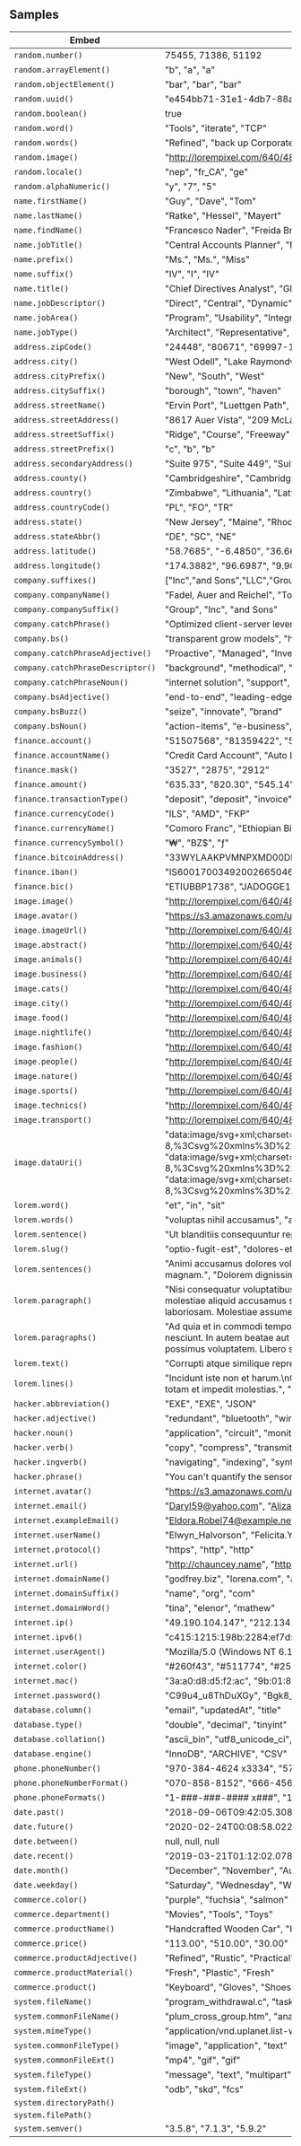 ## Samples

| Embed | Results |
| ------- | ------  |
| `random.number()` | 75455, 71386, 51192 |
| `random.arrayElement()` | "b", "a", "a" |
| `random.objectElement()` | "bar", "bar", "bar" |
| `random.uuid()` | "e454bb71-31e1-4db7-88a5-ec05db2f2a99", "2fc0ed9c-3aa6-4ebf-8fb7-0b691bb19dc4", "297d6355-82c1-4c44-a5eb-ea29214be31a" |
| `random.boolean()` | true |
| `random.word()` | "Tools", "iterate", "TCP" |
| `random.words()` | "Refined", "back up Corporate", "Savings Account migration" |
| `random.image()` | "http://lorempixel.com/640/480/nightlife", "http://lorempixel.com/640/480/city", "http://lorempixel.com/640/480/technics" |
| `random.locale()` | "nep", "fr_CA", "ge" |
| `random.alphaNumeric()` | "y", "7", "5" |
| `name.firstName()` | "Guy", "Dave", "Tom" |
| `name.lastName()` | "Ratke", "Hessel", "Mayert" |
| `name.findName()` | "Francesco Nader", "Freida Brekke", "Melisa Leuschke" |
| `name.jobTitle()` | "Central Accounts Planner", "National Marketing Agent", "Product Directives Representative" |
| `name.prefix()` | "Ms.", "Ms.", "Miss" |
| `name.suffix()` | "IV", "I", "IV" |
| `name.title()` | "Chief Directives Analyst", "Global Quality Representative", "Principal Functionality Architect" |
| `name.jobDescriptor()` | "Direct", "Central", "Dynamic" |
| `name.jobArea()` | "Program", "Usability", "Integration" |
| `name.jobType()` | "Architect", "Representative", "Technician" |
| `address.zipCode()` | "24448", "80671", "69997-1313" |
| `address.city()` | "West Odell", "Lake Raymondview", "Port Leif" |
| `address.cityPrefix()` | "New", "South", "West" |
| `address.citySuffix()` | "borough", "town", "haven" |
| `address.streetName()` | "Ervin Port", "Luettgen Path", "Devante Plain" |
| `address.streetAddress()` | "8617 Auer Vista", "209 McLaughlin River", "671 O'Connell Wells" |
| `address.streetSuffix()` | "Ridge", "Course", "Freeway" |
| `address.streetPrefix()` | "c", "b", "b" |
| `address.secondaryAddress()` | "Suite 975", "Suite 449", "Suite 569" |
| `address.county()` | "Cambridgeshire", "Cambridgeshire", "Buckinghamshire" |
| `address.country()` | "Zimbabwe", "Lithuania", "Latvia" |
| `address.countryCode()` | "PL", "FO", "TR" |
| `address.state()` | "New Jersey", "Maine", "Rhode Island" |
| `address.stateAbbr()` | "DE", "SC", "NE" |
| `address.latitude()` | "58.7685", "-6.4850", "36.6682" |
| `address.longitude()` | "174.3882", "96.6987", "9.9024" |
| `company.suffixes()` | ["Inc","and Sons","LLC","Group"], ["Inc","and Sons","LLC","Group"], ["Inc","and Sons","LLC","Group"] |
| `company.companyName()` | "Fadel, Auer and Reichel", "Toy - Gibson", "Champlin, Ruecker and Block" |
| `company.companySuffix()` | "Group", "Inc", "and Sons" |
| `company.catchPhrase()` | "Optimized client-server leverage", "Profound empowering portal", "Distributed zero tolerance core" |
| `company.bs()` | "transparent grow models", "holistic enhance schemas", "global productize infrastructures" |
| `company.catchPhraseAdjective()` | "Proactive", "Managed", "Inverse" |
| `company.catchPhraseDescriptor()` | "background", "methodical", "local" |
| `company.catchPhraseNoun()` | "internet solution", "support", "toolset" |
| `company.bsAdjective()` | "end-to-end", "leading-edge", "compelling" |
| `company.bsBuzz()` | "seize", "innovate", "brand" |
| `company.bsNoun()` | "action-items", "e-business", "vortals" |
| `finance.account()` | "51507568", "81359422", "56119259" |
| `finance.accountName()` | "Credit Card Account", "Auto Loan Account", "Personal Loan Account" |
| `finance.mask()` | "3527", "2875", "2912" |
| `finance.amount()` | "635.33", "820.30", "545.14" |
| `finance.transactionType()` | "deposit", "deposit", "invoice" |
| `finance.currencyCode()` | "ILS", "AMD", "FKP" |
| `finance.currencyName()` | "Comoro Franc", "Ethiopian Birr", "Argentine Peso" |
| `finance.currencySymbol()` | "₩", "BZ$", "ƒ" |
| `finance.bitcoinAddress()` | "33WYLAAKPVMNPXMD00DR9WCR8RPA", "1FRJ9JP1Z086NK3UEUBYBDLR7FTNS2V", "3A77IS9KAQTH85VKX6NZCVFIR20UPBW" |
| `finance.iban()` | "IS600170034920026650466122", "BG26ITGX024033J663331K", "BR2244018960030251150106099W9" |
| `finance.bic()` | "ETIUBBP1738", "JADOGGE1", "MGYUBNJ1818" |
| `image.image()` | "http://lorempixel.com/640/480/cats", "http://lorempixel.com/640/480/people", "http://lorempixel.com/640/480/abstract" |
| `image.avatar()` | "https://s3.amazonaws.com/uifaces/faces/twitter/jacksonlatka/128.jpg", "https://s3.amazonaws.com/uifaces/faces/twitter/holdenweb/128.jpg", "https://s3.amazonaws.com/uifaces/faces/twitter/dhilipsiva/128.jpg" |
| `image.imageUrl()` | "http://lorempixel.com/640/480", "http://lorempixel.com/640/480", "http://lorempixel.com/640/480" |
| `image.abstract()` | "http://lorempixel.com/640/480/abstract", "http://lorempixel.com/640/480/abstract", "http://lorempixel.com/640/480/abstract" |
| `image.animals()` | "http://lorempixel.com/640/480/animals", "http://lorempixel.com/640/480/animals", "http://lorempixel.com/640/480/animals" |
| `image.business()` | "http://lorempixel.com/640/480/business", "http://lorempixel.com/640/480/business", "http://lorempixel.com/640/480/business" |
| `image.cats()` | "http://lorempixel.com/640/480/cats", "http://lorempixel.com/640/480/cats", "http://lorempixel.com/640/480/cats" |
| `image.city()` | "http://lorempixel.com/640/480/city", "http://lorempixel.com/640/480/city", "http://lorempixel.com/640/480/city" |
| `image.food()` | "http://lorempixel.com/640/480/food", "http://lorempixel.com/640/480/food", "http://lorempixel.com/640/480/food" |
| `image.nightlife()` | "http://lorempixel.com/640/480/nightlife", "http://lorempixel.com/640/480/nightlife", "http://lorempixel.com/640/480/nightlife" |
| `image.fashion()` | "http://lorempixel.com/640/480/fashion", "http://lorempixel.com/640/480/fashion", "http://lorempixel.com/640/480/fashion" |
| `image.people()` | "http://lorempixel.com/640/480/people", "http://lorempixel.com/640/480/people", "http://lorempixel.com/640/480/people" |
| `image.nature()` | "http://lorempixel.com/640/480/nature", "http://lorempixel.com/640/480/nature", "http://lorempixel.com/640/480/nature" |
| `image.sports()` | "http://lorempixel.com/640/480/sports", "http://lorempixel.com/640/480/sports", "http://lorempixel.com/640/480/sports" |
| `image.technics()` | "http://lorempixel.com/640/480/technics", "http://lorempixel.com/640/480/technics", "http://lorempixel.com/640/480/technics" |
| `image.transport()` | "http://lorempixel.com/640/480/transport", "http://lorempixel.com/640/480/transport", "http://lorempixel.com/640/480/transport" |
| `image.dataUri()` | "data:image/svg+xml;charset=UTF-8,%3Csvg%20xmlns%3D%22http%3A%2F%2Fwww.w3.org%2F2000%2Fsvg%22%20version%3D%221.1%22%20baseProfile%3D%22full%22%20width%3D%22undefined%22%20height%3D%22undefined%22%3E%20%3Crect%20width%3D%22100%25%22%20height%3D%22100%25%22..., "data:image/svg+xml;charset=UTF-8,%3Csvg%20xmlns%3D%22http%3A%2F%2Fwww.w3.org%2F2000%2Fsvg%22%20version%3D%221.1%22%20baseProfile%3D%22full%22%20width%3D%22undefined%22%20height%3D%22undefined%22%3E%20%3Crect%20width%3D%22100%25%22%20height%3D%22100%25%22..., "data:image/svg+xml;charset=UTF-8,%3Csvg%20xmlns%3D%22http%3A%2F%2Fwww.w3.org%2F2000%2Fsvg%22%20version%3D%221.1%22%20baseProfile%3D%22full%22%20width%3D%22undefined%22%20height%3D%22undefined%22%3E%20%3Crect%20width%3D%22100%25%22%20height%3D%22100%25%22... |
| `lorem.word()` | "et", "in", "sit" |
| `lorem.words()` | "voluptas nihil accusamus", "architecto consectetur sed", "iure voluptas accusamus" |
| `lorem.sentence()` | "Ut blanditiis consequuntur repellat dolor corrupti ut.", "Consequuntur illo culpa molestiae repellendus.", "Tempora excepturi tempore consequatur nemo et sint amet." |
| `lorem.slug()` | "optio-fugit-est", "dolores-et-molestiae", "doloribus-velit-consequatur" |
| `lorem.sentences()` | "Animi accusamus dolores voluptate quis quis. Enim eum rerum expedita. Voluptatem recusandae accusantium dignissimos autem quisquam vel vero a. Dolorem consectetur quia soluta quia nisi dolores.", "Dolores quis nemo est ea quam voluptatem quibusdam perspiciatis. Ut sequi pariatur in eveniet quasi ea magnam.", "Dolorem dignissimos quod consectetur. Ipsum autem quos praesentium illo tempore est." |
| `lorem.paragraph()` | "Nisi consequatur voluptatibus quod velit qui laudantium tenetur qui. Sint aut qui dolor eos commodi ab facilis sed. Consequatur dolorem in. Quam omnis quisquam animi quas eos consequatur. Adipisci occaecati animi possimus dignissimos rem excepturi. Moles..., "Voluptas aut cupiditate ut dolor consectetur molestiae aliquid accusamus saepe. Et odit eum reprehenderit quidem qui ea dolorum consequatur eum. Rerum quisquam ipsum placeat consequatur ab. Saepe voluptatem excepturi rerum corrupti odio minima dolor magn..., "Consequuntur laboriosam deleniti reiciendis ullam dolores maiores ipsa dolores laboriosam. Molestiae assumenda facilis similique aspernatur molestiae consectetur omnis et aliquid. Aut dolorem eius dolorem veniam. Quisquam necessitatibus quo doloribus fug... |
| `lorem.paragraphs()` | "Ad quia et in commodi temporibus id quibusdam laborum. Nobis ducimus laborum enim quam voluptas. Consequatur sit voluptatum.\n \rNihil dolorem aut nihil sequi. Est corrupti atque ab et. Porro repellat neque ratione impedit libero enim et asperiores incid..., "Recusandae eum cupiditate voluptas alias et nesciunt. In autem beatae aut sapiente officia recusandae tempore corporis. Sit ea eligendi cum. Quae maxime maxime assumenda nemo fugiat cupiditate veniam voluptate repudiandae. Alias deleniti rerum iusto eum ..., "Facere est iure pariatur veniam recusandae odit quae illo. Velit est commodi. Fuga possimus voluptatem. Libero sequi est maxime debitis minus libero cum velit. Rerum ea deserunt quae molestiae et nobis neque.\n \rTotam est unde. Ipsum aut voluptatem. Id ... |
| `lorem.text()` | "Corrupti atque similique reprehenderit ipsam enim praesentium minus.", "Enim maiores magnam.", "maxime optio quia" |
| `lorem.lines()` | "Incidunt iste non et harum.\nOmnis earum dolores sed dolorem voluptas veniam mollitia.\nCorrupti et amet.\nVero molestias est omnis ipsam.\nEst corporis dolor accusantium eius.", "Veritatis sequi dolor.\nDolor quis ratione earum ullam cupiditate quia aut velit.\nNecessitatibus ut maiores ut quos quisquam totam et impedit molestias.", "Earum sequi amet excepturi aperiam qui animi cum maxime ut." |
| `hacker.abbreviation()` | "EXE", "EXE", "JSON" |
| `hacker.adjective()` | "redundant", "bluetooth", "wireless" |
| `hacker.noun()` | "application", "circuit", "monitor" |
| `hacker.verb()` | "copy", "compress", "transmit" |
| `hacker.ingverb()` | "navigating", "indexing", "synthesizing" |
| `hacker.phrase()` | "You can't quantify the sensor without backing up the 1080p THX circuit!", "Use the online SQL pixel, then you can generate the multi-byte application!", "You can't back up the port without compressing the back-end ADP card!" |
| `internet.avatar()` | "https://s3.amazonaws.com/uifaces/faces/twitter/pmeissner/128.jpg", "https://s3.amazonaws.com/uifaces/faces/twitter/woodydotmx/128.jpg", "https://s3.amazonaws.com/uifaces/faces/twitter/kevka/128.jpg" |
| `internet.email()` | "Daryl59@yahoo.com", "Aliza74@yahoo.com", "Lemuel86@yahoo.com" |
| `internet.exampleEmail()` | "Eldora.Robel74@example.net", "Eula_Lindgren69@example.net", "Lizzie8@example.com" |
| `internet.userName()` | "Elwyn_Halvorson", "Felicita.Yost", "Timmy.Romaguera11" |
| `internet.protocol()` | "https", "http", "http" |
| `internet.url()` | "http://chauncey.name", "https://evangeline.org", "https://amir.biz" |
| `internet.domainName()` | "godfrey.biz", "lorena.com", "anabel.net" |
| `internet.domainSuffix()` | "name", "org", "com" |
| `internet.domainWord()` | "tina", "elenor", "mathew" |
| `internet.ip()` | "49.190.104.147", "212.134.145.98", "94.77.228.219" |
| `internet.ipv6()` | "c415:1215:198b:2284:ef7d:9397:b4ab:b510", "0a15:e27f:caee:58d3:d682:2051:83a7:45ad", "aa22:dad0:f7c5:149e:4354:1b9b:9d87:8857" |
| `internet.userAgent()` | "Mozilla/5.0 (Windows NT 6.1; Trident/7.0; rv:11.0) like Gecko", "Mozilla/5.0 (Windows NT 5.0; Win64; x64; rv:14.7) Gecko/20100101 Firefox/14.7.0", "Mozilla/5.0 (compatible; MSIE 7.0; Windows NT 5.2; Trident/7.1; .NET CLR 2.9.63055.3)" |
| `internet.color()` | "#260f43", "#511774", "#257e1f" |
| `internet.mac()` | "3a:a0:d8:d5:f2:ac", "9b:01:81:97:e9:39", "f3:10:89:7c:de:a4" |
| `internet.password()` | "C99u4_u8ThDuXGy", "Bgk8_dZje96xX9t", "n_QYzUmHTUW7NHK" |
| `database.column()` | "email", "updatedAt", "title" |
| `database.type()` | "double", "decimal", "tinyint" |
| `database.collation()` | "ascii_bin", "utf8_unicode_ci", "ascii_general_ci" |
| `database.engine()` | "InnoDB", "ARCHIVE", "CSV" |
| `phone.phoneNumber()` | "970-384-4624 x3334", "578-073-8123", "(279) 419-8230 x262" |
| `phone.phoneNumberFormat()` | "070-858-8152", "666-456-1394", "897-592-2313" |
| `phone.phoneFormats()` | "1-###-###-#### x###", "1-###-###-#### x#####", "(###) ###-#### x#####" |
| `date.past()` | "2018-09-06T09:42:05.308Z", "2018-04-18T11:32:36.689Z", "2018-09-19T18:28:39.400Z" |
| `date.future()` | "2020-02-24T00:08:58.022Z", "2020-02-09T22:38:45.184Z", "2019-09-15T21:21:54.284Z" |
| `date.between()` | null, null, null |
| `date.recent()` | "2019-03-21T01:12:02.078Z", "2019-03-21T04:39:16.120Z", "2019-03-20T11:50:41.671Z" |
| `date.month()` | "December", "November", "August" |
| `date.weekday()` | "Saturday", "Wednesday", "Wednesday" |
| `commerce.color()` | "purple", "fuchsia", "salmon" |
| `commerce.department()` | "Movies", "Tools", "Toys" |
| `commerce.productName()` | "Handcrafted Wooden Car", "Handcrafted Concrete Salad", "Incredible Metal Computer" |
| `commerce.price()` | "113.00", "510.00", "30.00" |
| `commerce.productAdjective()` | "Refined", "Rustic", "Practical" |
| `commerce.productMaterial()` | "Fresh", "Plastic", "Fresh" |
| `commerce.product()` | "Keyboard", "Gloves", "Shoes" |
| `system.fileName()` | "program_withdrawal.c", "task_force_bypass.sxc", "monitored_24_7_rubber.scurl" |
| `system.commonFileName()` | "plum_cross_group.htm", "analyst_ssl_policy.jpg", "innovative_bacon.pdf" |
| `system.mimeType()` | "application/vnd.uplanet.list-wbxml", "application/vnd.openxmlformats-officedocument.drawingml.diagramlayout+xml", "application/sparql-query" |
| `system.commonFileType()` | "image", "application", "text" |
| `system.commonFileExt()` | "mp4", "gif", "gif" |
| `system.fileType()` | "message", "text", "multipart" |
| `system.fileExt()` | "odb", "skd", "fcs" |
| `system.directoryPath()` |  |
| `system.filePath()` |  |
| `system.semver()` | "3.5.8", "7.1.3", "5.9.2" |
